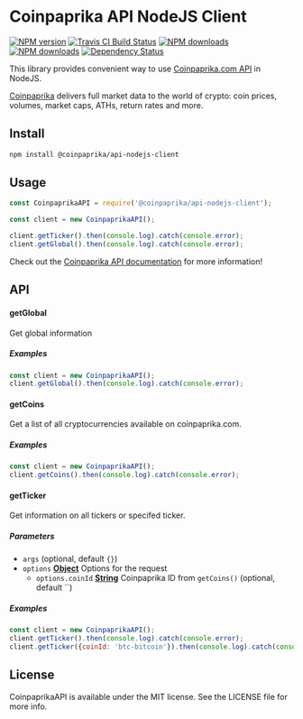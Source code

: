 # Coinpaprika API NodeJS Client

<span class="badge-npmversion"><a href="https://www.npmjs.com/package/@coinpaprika/api-nodejs-client" title="View this project on NPM"><img src="https://img.shields.io/npm/v/@coinpaprika/api-nodejs-client.svg" alt="NPM version" /></a></span>
<span class="badge-travisci"><a href="http://travis-ci.org/bevry/badges" title="Check this project's build status on TravisCI"><img src="https://img.shields.io/travis/coinpaprika/coinpaprika-api-nodejs-client/master.svg" alt="Travis CI Build Status" /></a></span>
<span class="badge-npmdownloads"><a href="https://www.npmjs.com/package/@coinpaprika/api-nodejs-client" title="View this project on NPM"><img src="https://img.shields.io/npm/dm/@coinpaprika/api-nodejs-client.svg" alt="NPM downloads" /></a></span>
<span class="badge-npmlicence"><a href="https://www.npmjs.com/package/@coinpaprika/api-nodejs-client" title="View this project on NPM"><img src="https://img.shields.io/npm/l/@coinpaprika/api-nodejs-client.svg" alt="NPM downloads" /></a></span>
<span class="badge-daviddm"><a href="https://david-dm.org/coinpaprika/coinpaprika-api-nodejs-client" title="View the status of this project's dependencies on DavidDM"><img src="https://david-dm.org/googleapis/google-api-nodejs-client.svg" alt="Dependency Status" /></a></span>

This library provides convenient way to use [Coinpaprika.com API](https://api.coinpaprika.com/) in NodeJS.

[Coinpaprika](https://coinpaprika.com) delivers full market data to the world of crypto: coin prices, volumes, market caps, ATHs, return rates and more.

## Install

```sh
npm install @coinpaprika/api-nodejs-client
```

## Usage

```js
const CoinpaprikaAPI = require('@coinpaprika/api-nodejs-client');

const client = new CoinpaprikaAPI();

client.getTicker().then(console.log).catch(console.error);
client.getGlobal().then(console.log).catch(console.error);
```

Check out the [Coinpaprika API documentation](https://api.coinpaprika.com/) for more information!

## API

#### getGlobal

Get global information

##### Examples
```javascript
const client = new CoinpaprikaAPI();
client.getGlobal().then(console.log).catch(console.error);
```

#### getCoins

Get a list of all cryptocurrencies available on coinpaprika.com.

##### Examples

```javascript
const client = new CoinpaprikaAPI();
client.getCoins().then(console.log).catch(console.error);
```

#### getTicker

Get information on all tickers or specifed ticker.


##### Parameters

-   `args`   (optional, default `{}`)
-   `options` **[Object](https://developer.mozilla.org/docs/Web/JavaScript/Reference/Global_Objects/Object)** Options for the request
    -   `options.coinId` **[String](https://developer.mozilla.org/docs/Web/JavaScript/Reference/Global_Objects/String)** Coinpaprika ID from `getCoins()` (optional, default ``)

##### Examples

```javascript
const client = new CoinpaprikaAPI();
client.getTicker().then(console.log).catch(console.error);
client.getTicker({coinId: 'btc-bitcoin'}).then(console.log).catch(console.error);
```

## License

CoinpaprikaAPI is available under the MIT license. See the LICENSE file for more info.
